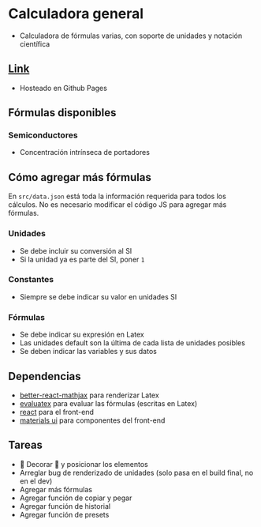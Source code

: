 # Calculadora general

- Calculadora de fórmulas varias, con soporte de unidades y notación científica

## [Link](https://zokalyx.github.io/calculadora-general/)

- Hosteado en Github Pages

## Fórmulas disponibles

### Semiconductores
- Concentración intrínseca de portadores

## Cómo agregar más fórmulas

En `src/data.json` está toda la información requerida para todos los cálculos. No es necesario modificar el código JS para agregar más fórmulas.

### Unidades
- Se debe incluir su conversión al SI
- Si la unidad ya es parte del SI, poner `1`

### Constantes
- Siempre se debe indicar su valor en unidades SI

### Fórmulas
- Se debe indicar su expresión en Latex
- Las unidades default son la última de cada lista de unidades posibles
- Se deben indicar las variables y sus datos

## Dependencias

- [better-react-mathjax](https://github.com/fast-reflexes/better-react-mathjax) para renderizar Latex
- [evaluatex](https://github.com/arthanzel/evaluatex) para evaluar las fórmulas (escritas en Latex)
- [react](https://reactjs.org) para el front-end
- [materials ui](https://mui.com) para componentes del front-end

## Tareas

- 🌈 Decorar 🌈 y posicionar los elementos
- Arreglar bug de renderizado de unidades (solo pasa en el build final, no en el dev)
- Agregar más fórmulas
- Agregar función de copiar y pegar
- Agregar función de historial
- Agregar función de presets
